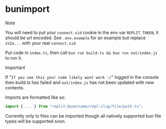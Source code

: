 # bunimport

> [!NOTE]  
> You will need to put your `connect.sid` cookie in the env var `REPLIT_TOKEN`, it should be url encoded.
> See `.env.example` for an example but replace `s%3a...` with your real `connect.sid`

Put code in `index.ts`, then call `bun run build.ts && bun run out/index.js` to run it.

> [!IMPORTANT]  
> If "`If you see this your code likely wont work :/`" logged in the console then build.ts has failed and `out/index.js` has not been updated with new contents.

Imports are formatted like so:
```ts
import { ... } from "replit:@username/repl-slug/file/path.ts";
```

Currently only ts files can be imported though all natively supported bun file types will be supported soon